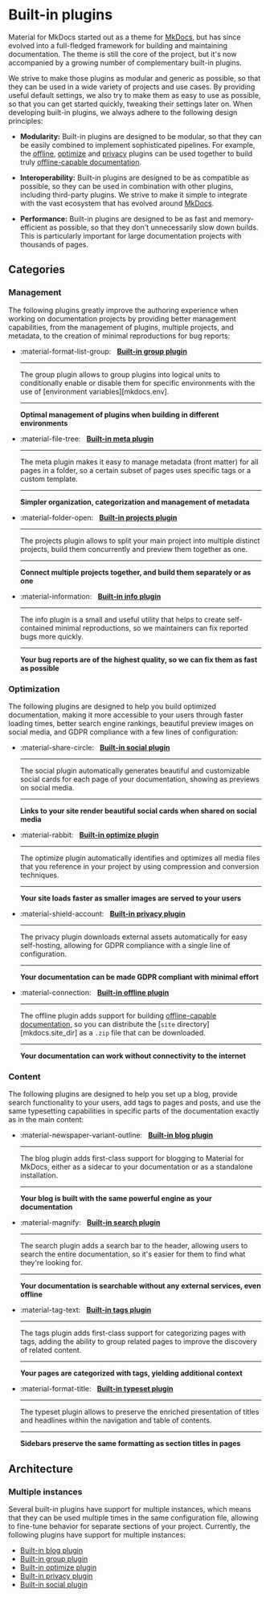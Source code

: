 # Built-in plugins

Material for MkDocs started out as a theme for [MkDocs][mkdocs], but has since
evolved into a full-fledged framework for building and maintaining documentation.
The theme is still the core of the project, but it's now accompanied by a
growing number of complementary built-in plugins.

We strive to make those plugins as modular and generic as possible, so that they
can be used in a wide variety of projects and use cases. By providing useful
default settings, we also try to make them as easy to use as possible, so that
you can get started quickly, tweaking their settings later on. When
developing built-in plugins, we always adhere to the following design principles:

- **Modularity:** Built-in plugins are designed to be modular, so that they can
  be easily combined to implement sophisticated pipelines. For example, the
  [offline], [optimize] and [privacy] plugins can be used together to build
  truly [offline-capable documentation].

- **Interoperability:** Built-in plugins are designed to be as compatible as
  possible, so they can be used in combination with other plugins, including
  third-party plugins. We strive to make it simple to integrate with the vast
  ecosystem that has evolved around [MkDocs][mkdocs].

- **Performance:** Built-in plugins are designed to be as fast and
  memory-efficient as possible, so that they don't unnecessarily slow down
  builds. This is particularly important for large documentation projects with
  thousands of pages.

  [mkdocs]: https://www.mkdocs.org/
  [design principles]: ../design-principles.md
  [offline-capable documentation]: ../setup/building-for-offline-usage.md

## Categories

### Management

The following plugins greatly improve the authoring experience when working on
documentation projects by providing better management capabilities, from the
management of plugins, multiple projects, and metadata, to the creation of
minimal reproductions for bug reports:

<div class="grid cards" markdown>

-   :material-format-list-group: &nbsp; __[Built-in group plugin][group]__

    ---

    The group plugin allows to group plugins into logical units to conditionally
    enable or disable them for specific environments with the use of
    [environment variables][mkdocs.env].

    ---

    __Optimal management of plugins when building in different environments__

-   :material-file-tree: &nbsp; __[Built-in meta plugin][meta]__

    ---

    The meta plugin makes it easy to manage metadata (front matter) for all
    pages in a folder, so a certain subset of pages uses specific tags or a
    custom template.

    ---

    __Simpler organization, categorization and management of metadata__

-   :material-folder-open: &nbsp; __[Built-in projects plugin][projects]__

    ---

    The projects plugin allows to split your main project into multiple distinct
    projects, build them concurrently and preview them together as one.

    ---

    __Connect multiple projects together, and build them separately or as one__

-   :material-information: &nbsp; __[Built-in info plugin][info]__

    ---

    The info plugin is a small and useful utility that helps to create
    self-contained minimal reproductions, so we maintainers can fix reported
    bugs more quickly.

    ---

    __Your bug reports are of the highest quality, so we can fix them as fast as
    possible__


</div>

  [group]: group.md
  [info]: info.md
  [meta]: meta.md
  [projects]: projects.md

### Optimization

The following plugins are designed to help you build optimized documentation,
making it more accessible to your users through faster loading times, better
search engine rankings, beautiful preview images on social media, and GDPR
compliance with a few lines of configuration:

<div class="grid cards" markdown>

-   :material-share-circle: &nbsp; __[Built-in social plugin][social]__

    ---

    The social plugin automatically generates beautiful and customizable
    social cards for each page of your documentation, showing as previews on
    social media.

    ---

    __Links to your site render beautiful social cards when shared on social
    media__

-   :material-rabbit: &nbsp; __[Built-in optimize plugin][optimize]__

    ---

    The optimize plugin automatically identifies and optimizes all media files
    that you reference in your project by using compression and conversion
    techniques.

    ---

    __Your site loads faster as smaller images are served to your users__

-   :material-shield-account: &nbsp; __[Built-in privacy plugin][privacy]__

    ---

    The privacy plugin downloads external assets automatically for easy
    self-hosting, allowing for GDPR compliance with a single line of
    configuration.

    ---

    __Your documentation can be made GDPR compliant with minimal effort__

-   :material-connection: &nbsp; __[Built-in offline plugin][offline]__

    ---

    The offline plugin adds support for building [offline-capable documentation],
    so you can distribute the [`site` directory][mkdocs.site_dir] as a `.zip`
    file that can be downloaded.

    ---

    __Your documentation can work without connectivity to the internet__

</div>

  [offline]: offline.md
  [optimize]: optimize.md
  [privacy]: privacy.md
  [social]: social.md

### Content

The following plugins are designed to help you set up a blog, provide search
functionality to your users, add tags to pages and posts, and use the same
typesetting capabilities in specific parts of the documentation exactly as in
the main content:

<div class="grid cards" markdown>

-   :material-newspaper-variant-outline: &nbsp; __[Built-in blog plugin][blog]__

    ---

    The blog plugin adds first-class support for blogging to Material for
    MkDocs, either as a sidecar to your documentation or as a standalone
    installation.

    ---

    __Your blog is built with the same powerful engine as your documentation__

-   :material-magnify: &nbsp; __[Built-in search plugin][search]__

    ---

    The search plugin adds a search bar to the header, allowing users to search
    the entire documentation, so it's easier for them to find what they're
    looking for.

    ---

    __Your documentation is searchable without any external services, even
    offline__

-   :material-tag-text: &nbsp; __[Built-in tags plugin][tags]__

    ---

    The tags plugin adds first-class support for categorizing pages with tags,
    adding the ability to group related pages to improve the discovery of
    related content.

    ---

    __Your pages are categorized with tags, yielding additional context__

-   :material-format-title: &nbsp; __[Built-in typeset plugin][typeset]__

    ---

    The typeset plugin allows to preserve the enriched presentation of titles
    and headlines within the navigation and table of contents.

    ---

    __Sidebars preserve the same formatting as section titles in pages__

</div>

  [blog]: blog.md
  [search]: search.md
  [tags]: tags.md
  [typeset]: typeset.md

## Architecture

### Multiple instances

Several built-in plugins have support for multiple instances, which means that
they can be used multiple times in the same configuration file, allowing to
fine-tune behavior for separate sections of your project. Currently, the
following plugins have support for multiple instances:

<div class="mdx-columns" markdown>

- [Built-in blog plugin][blog]
- [Built-in group plugin][group]
- [Built-in optimize plugin][optimize]
- [Built-in privacy plugin][privacy]
- [Built-in social plugin][social]

</div>
